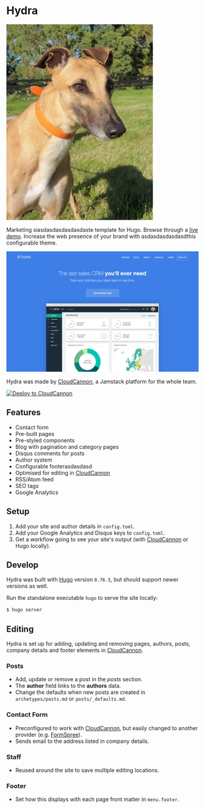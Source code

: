 # Hydra

![](/cinnamon.jpeg)

Marketing siasdasdasdasdasdaste template for Hugo. Browse through a [live demo](https://sage-turtle.cloudvent.net/). Increase the web presence of your brand with asdasdasdasdasdthis configurable theme.

![Hydra template screenshot](static/image/_screenshot.png)

Hydra was made by [CloudCannon](https://cloudcannon.com/), a Jamstack platform for the whole team.

[![Deploy to CloudCannon](https://buttons.cloudcannon.com/deploy.svg)](https://app.cloudcannon.com/register#sites/connect/github/CloudCannon/hydra-hugo-template)

## Features

* Contact form
* Pre-built pages
* Pre-styled components
* Blog with pagination and category pages
* Disqus comments for posts
* Author system
* Configurable footerasdasdasd
* Optimised for editing in [CloudCannon](https://cloudcannon.com/)
* RSS/Atom feed
* SEO tags
* Google Analytics

## Setup

1. Add your site and author details in `config.toml`.
2. Add your Google Analytics and Disqus keys to `config.toml`.
3. Get a workflow going to see your site's output (with [CloudCannon](https://app.cloudcannon.com/) or Hugo locally).

## Develop

Hydra was built with [Hugo](https://gohugo.io/) version `0.76.5`, but should support newer versions as well.

Run the standalone executable `hugo` to serve the site locally:

```bash
$ hugo server
```

## Editing

Hydra is set up for adding, updating and removing pages, authors, posts, company details and footer elements in [CloudCannon](https://app.cloudcannon.com/).

### Posts

* Add, update or remove a post in the *posts* section.
* The **author** field links to the **authors** data.
* Change the defaults when new posts are created in `archetypes/posts.md` or `posts/_defaults.md`.

### Contact Form

* Preconfigured to work with [CloudCannon](https://app.cloudcannon.com/), but easily changed to another provider (e.g. [FormSpree](https://formspree.io/)).
* Sends email to the address listed in company details.

### Staff

* Reused around the site to save multiple editing locations.

### Footer

* Set how this displays with each page front matter in `menu.footer`.